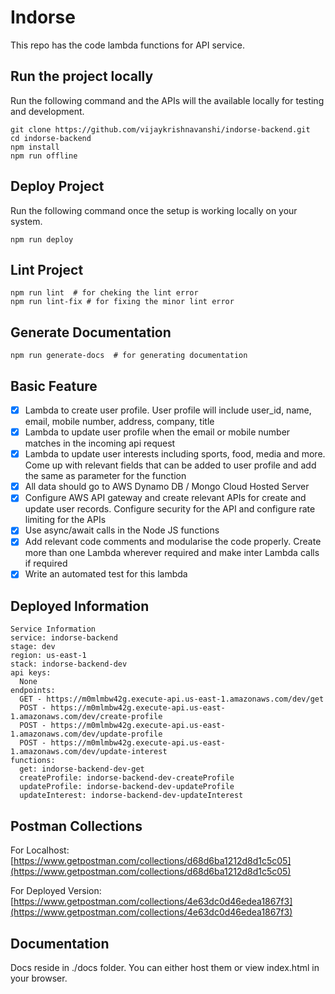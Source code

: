 # Indorse

This repo has the code lambda functions for API service.

## Run the project locally

Run the following command and the APIs will the available locally for testing and development.

```closure
git clone https://github.com/vijaykrishnavanshi/indorse-backend.git
cd indorse-backend
npm install
npm run offline
```

## Deploy Project

Run the following command once the setup is working locally on your system.

```closure
npm run deploy
```

## Lint Project

```closure
npm run lint  # for cheking the lint error
npm run lint-fix # for fixing the minor lint error
```

## Generate Documentation

```closure
npm run generate-docs  # for generating documentation
```

## Basic Feature

- [X] Lambda to create user profile. User profile will include user_id, name, email, mobile number, address, company, title
- [X] Lambda to update user profile when the email or mobile number matches in the incoming api request
- [X] Lambda to update user interests  including sports, food, media and more. Come up with relevant fields that can be added to user profile and add the same as parameter for the function
- [X] All data should go to AWS Dynamo DB / Mongo Cloud Hosted Server
- [X] Configure AWS API gateway and create relevant APIs for create and update user records. Configure security for the API and configure rate limiting for the APIs
- [X] Use async/await calls in the Node JS functions
- [X] Add relevant code comments and modularise the code properly. Create more than one Lambda wherever required and make inter Lambda calls if required
- [X] Write an automated test for this lambda

## Deployed Information

``` closure
Service Information
service: indorse-backend
stage: dev
region: us-east-1
stack: indorse-backend-dev
api keys:
  None
endpoints:
  GET - https://m0mlmbw42g.execute-api.us-east-1.amazonaws.com/dev/get
  POST - https://m0mlmbw42g.execute-api.us-east-1.amazonaws.com/dev/create-profile
  POST - https://m0mlmbw42g.execute-api.us-east-1.amazonaws.com/dev/update-profile
  POST - https://m0mlmbw42g.execute-api.us-east-1.amazonaws.com/dev/update-interest
functions:
  get: indorse-backend-dev-get
  createProfile: indorse-backend-dev-createProfile
  updateProfile: indorse-backend-dev-updateProfile
  updateInterest: indorse-backend-dev-updateInterest
```

## Postman Collections

For Localhost: [https://www.getpostman.com/collections/d68d6ba1212d8d1c5c05](https://www.getpostman.com/collections/d68d6ba1212d8d1c5c05)

For Deployed Version: [https://www.getpostman.com/collections/4e63dc0d46edea1867f3](https://www.getpostman.com/collections/4e63dc0d46edea1867f3)

## Documentation

Docs reside in ./docs folder. You can either host them or view index.html in your browser.
